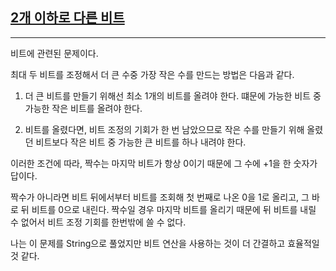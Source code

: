 ## [2개 이하로 다른 비트](https://school.programmers.co.kr/learn/courses/30/lessons/77885)

---

비트에 관련된 문제이다.

최대 두 비트를 조정해서 더 큰 수중 가장 작은 수를 만드는 방법은 다음과 같다.

1. 더 큰 비트를 만들기 위해선 최소 1개의 비트를 올려야 한다. 떄문에 가능한 비트 중 가능한 작은 비트를 올려야 한다.

2. 비트를 올렸다면, 비트 조정의 기회가 한 번 남았으므로 작은 수를 만들기 위해 올렸던 비트보다 작은 비트 중 가능한 큰 비트를 하나 내려야 한다.

이러한 조건에 따라, 짝수는 마지막 비트가 항상 0이기 때문에 그 수에 +1을 한 숫자가 답이다.

짝수가 아니라면 비트 뒤에서부터 비트를 조회해 첫 번째로 나온 0을 1로 올리고, 그 바로 뒤 비트를 0으로 내린다. 짝수일 경우 마지막 비트를 올리기 때문에 뒤 비트를 내릴 수 없어서 비트 조정 기회를 한번밖에 쓸 수 없다.

나는 이 문제를 String으로 풀었지만 비트 연산을 사용하는 것이 더 간결하고 효율적일것 같다.
